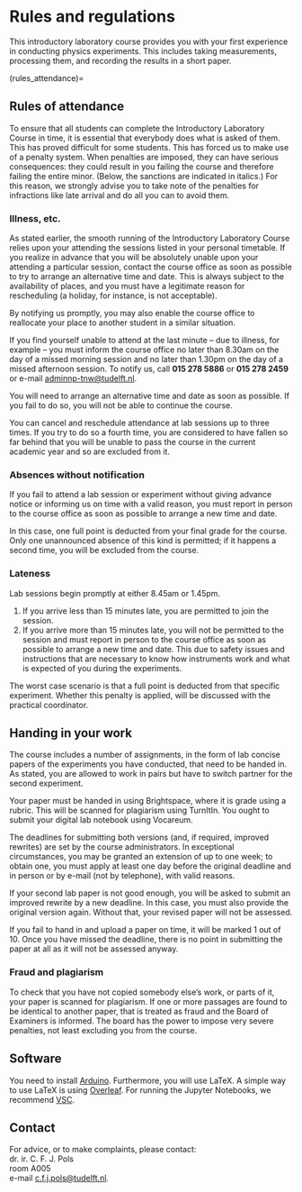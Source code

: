 # Rules and regulations
This introductory laboratory course provides you with your first experience in conducting physics experiments. This includes taking measurements, processing them, and recording the results in a short paper.

(rules_attendance)=
## Rules of attendance
To ensure that all students can complete the Introductory Laboratory Course in time, it is essential that everybody does what is asked of them. This has proved difficult for some students. This has forced us to make use of a penalty system. When penalties are imposed, they can have serious consequences: they could result in you failing the course and therefore failing the entire minor. (Below, the sanctions are indicated in italics.) For this reason, we strongly advise you to take note of the penalties for infractions like late arrival and do all you can to avoid them.

### Illness, etc.
As stated earlier, the smooth running of the Introductory Laboratory Course relies upon your attending the sessions listed in your personal timetable. If you realize in advance that you will be absolutely unable upon your attending a particular session, contact the course office as soon as possible to try to arrange an alternative time and date. This is always subject to the availability of places, and you must have a legitimate reason for rescheduling (a holiday, for instance, is not acceptable).

By notifying us promptly, you may also enable the course office to reallocate your place to another student in a similar situation.

If you find yourself unable to attend at the last minute – due to illness, for example – you must inform the course office no later than 8.30am on the day of a missed morning session and no later than 1.30pm on the day of a missed afternoon session. To notify us, call **015 278 5886** or **015 278 2459** or e-mail adminnp-tnw@tudelft.nl.

You will need to arrange an alternative time and date as soon as possible. If you fail to do so, you will not be able to continue the course.

You can cancel and reschedule attendance at lab sessions up to three times. If you try to do so a fourth time, you are considered to have fallen so far behind that you will be unable to pass the course in the current academic year and so are excluded from it.

### Absences without notification
If you fail to attend a lab session or experiment without giving advance notice or informing us on time with a valid reason, you must report in person to the course office as soon as possible to arrange a new time and date.

In this case, one full point is deducted from your final grade for the course. Only one unannounced absence of this kind is permitted; if it happens a second time, you will be excluded from the course. 

### Lateness
Lab sessions begin promptly at either 8.45am or 1.45pm.
1.	If you arrive less than 15 minutes late, you are permitted to join the session.
2.	If you arrive more than 15 minutes late, you will not be permitted to the session and must report in person to the course office as soon as possible to arrange a new time and date. This due to safety issues and instructions that are necessary to know how instruments work and what is expected of you during the experiments.

The worst case scenario is that a full point is deducted from that specific experiment. Whether this penalty is applied, will be discussed with the practical coordinator.

## Handing in your work
The course includes a number of assignments, in the form of lab concise papers of the experiments you have conducted, that need to be handed in. As stated, you are allowed to work in pairs but have to switch partner for the second experiment.

Your paper must be handed in using Brightspace, where it is grade using a rubric. This will be scanned for plagiarism using TurnItIn. You ought to submit your digital lab notebook using Vocareum.

The deadlines for submitting both versions (and, if required, improved rewrites) are set by the course administrators. In exceptional circumstances, you may be granted an extension of up to one week; to obtain one, you must apply at least one day before the original deadline and in person or by e-mail (not by telephone), with valid reasons.

If your second lab paper is not good enough, you will be asked to submit an improved rewrite by a new deadline. In this case, you must also provide the original version again. Without that, your revised paper will not be assessed.

If you fail to hand in and upload a paper on time, it will be marked 1 out of 10. Once you have missed the deadline, there is no point in submitting the paper at all as it will not be assessed anyway. 

### Fraud and plagiarism
To check that you have not copied somebody else’s work, or parts of it, your paper is scanned for plagiarism. If one or more passages are found to be identical to another paper, that is treated as fraud and the Board of Examiners is informed. The board has the power to impose very severe penalties, not least excluding you from the course.

## Software
You need to install <a href = "https://www.arduino.cc" target="_blank">Arduino</a>. Furthermore, you will use LaTeX. A simple way to use LaTeX is using [Overleaf](https://www.overleaf.com). For running the Jupyter Notebooks, we recommend [VSC](https://code.visualstudio.com/).

## Contact
For advice, or to make complaints, please contact:  
dr. ir. C. F. J. Pols  
room A005  
e-mail c.f.j.pols@tudelft.nl.
